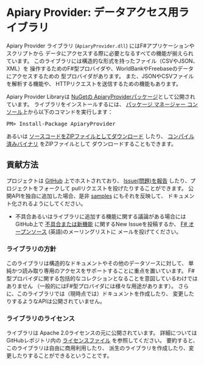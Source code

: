 Apiary Provider: データアクセス用ライブラリ
===================================

Apiary Provider ライブラリ (`ApiaryProvider.dll`) にはF#アプリケーションやスクリプトから
データにアクセスする際に必要となるすべての機能が揃えられています。
このライブラリには構造的な形式を持ったファイル（CSVやJSON、XML）を
操作するためのF#型プロバイダや、WorldBankやFreebaseのデータにアクセスするための
型プロバイダがあります。
また、JSONやCSVファイルを解析する機能や、
HTTPリクエストを送信するための機能もあります。

<div class="row">
  <div class="span1"></div>
  <div class="span6">
    <div class="well well-small" id="nuget">
      Apiary Provider Libraryは <a href="https://nuget.org/packages/ApiaryProvider">NuGetの
      ApiaryProviderパッケージ</a>として公開されています。
      ライブラリをインストールするには、
      <a href="http://docs.nuget.org/docs/start-here/using-the-package-manager-console">
      パッケージ マネージャー コンソール</a>上から以下のコマンドを実行します：
      <pre>PM> Install-Package ApiaryProvider</pre>
    </div>
  </div>
  <div class="span1"></div>
</div>

あるいは [ソースコードをZIPファイルとしてダウンロード][source] したり、
[コンパイル済みバイナリ][compiled] をZIPファイルとして
ダウンロードすることもできます。
 
貢献方法
------------

プロジェクトは [GitHub][gh] 上でホストされており、
[Issue(問題)を報告][issues] したり、プロジェクトをフォークして
pullリクエストを投げたりすることができます。
公開APIを独自に追加した場合、是非 [samples][samples] にもそれを反映して、
ドキュメント化されるようにしてください。

 * 不具合あるいはライブラリに追加する機能に関する議論がある場合には
   GitHub上で [不具合または新機能][issues] に関するNew Issueを投稿するか、
   [F# オープンソース][fsharp-oss] (英語)のメーリングリストに
   メールを投げてください。

### ライブラリの方針

このライブラリは構造的なドキュメントやその他のデータソースに対して、
単純かつ読み取り専用のアクセスをサポートすることに重点を置いています。
F#型プロバイダに関する包括的なコレクションとなることを意図しているわけではありません
（一般的にはF#型プロバイダには様々な用途があります）。
さらに、このライブラリでは（現時点では）ドキュメントを作成したり、
変更したりするようなAPIは公開されていません。

### ライブラリのライセンス

ライブラリは Apache 2.0ライセンスの元に公開されています。
詳細についてはGitHubレポジトリ内の [ライセンスファイル][license] を参照してください。
要約すると、このライブラリは自由に商用利用したり、
派生のライブラリを作成したり、変更したりすることができるということです。



  [source]: https://github.com/fsprojects/ApiaryProvider/zipball/master
  [compiled]: https://github.com/fsprojects/ApiaryProvider/zipball/release
  [samples]: https://github.com/fsprojects/ApiaryProvider/tree/master/samples
  [gh]: https://github.com/fsprojects/ApiaryProvider
  [issues]: https://github.com/fsprojects/ApiaryProvider/issues
  [license]: https://github.com/fsprojects/ApiaryProvider/blob/master/LICENSE.md
  [fsharp-oss]: http://groups.google.com/group/fsharp-opensource

